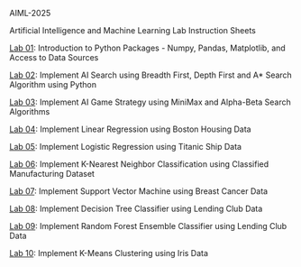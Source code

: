 AIML-2025

Artificial Intelligence and Machine Learning Lab Instruction Sheets

[Lab 01](https://github.com/2303A51462/AIML-2025/blob/main/Lab%3A01.ipynb): Introduction to Python Packages - Numpy, Pandas, Matplotlib, and Access to Data Sources

[Lab 02](https://github.com/2303A51462/AIML-2025/blob/main/Lab%3A02.ipynb): Implement AI Search using Breadth First, Depth First and A* Search Algorithm using Python

[Lab 03](https://github.com/2303A51462/AIML-2025/blob/main/Lab-03.ipynb): Implement AI Game Strategy using MiniMax and Alpha-Beta Search Algorithms

[Lab 04](https://github.com/2303A51462/AIML-2025/blob/main/Lab-04.ipynb): Implement Linear Regression using Boston Housing Data

[Lab 05](): Implement Logistic Regression using Titanic Ship Data

[Lab 06](): Implement K-Nearest Neighbor Classification using Classified Manufacturing Dataset

[Lab 07](): Implement Support Vector Machine using Breast Cancer Data

[Lab 08](): Implement Decision Tree Classifier using Lending Club Data

[Lab 09](): Implement Random Forest Ensemble Classifier using Lending Club Data

[Lab 10](): Implement K-Means Clustering using Iris Data
